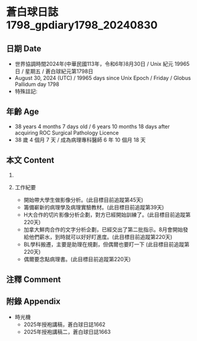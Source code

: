 [_metadata_:encoding]: - "utf-8"
[_metadata_:language]: - "zh-Hant-TW"
[_metadata_:fileformat]: - "markdown"
[_metadata_:MIME_type]: - "text/plain"
[_metadata_:markdown_version]: - "commonmark version 0.30"
[_metadata_:markdown_spec]: - "https://spec.commonmark.org/0.30/"

# 蒼白球日誌1798_gpdiary1798_20240830 #

## 日期 Date ##

* 世界協調時間2024年(中華民國113年，令和6年)8月30日 / Unix 紀元 19965 日 / 星期五 / 蒼白球紀元第1798日
* August 30, 2024 (UTC) / 19965 days since Unix Epoch / Friday / Globus Pallidum day 1798
* 特殊註記:

## 年齡 Age ##

* 38 years 4 months 7 days old / 6 years 10 months 18 days after acquiring ROC Surgical Pathology Licence
* 38 歲 4 個月 7 天 / 成為病理專科醫師 6 年 10 個月 18 天

## 本文 Content ##

1. 

2. 工作紀要

    - 開始帶大學生做影像分析。(此目標目前追蹤第45天)
    - 籌備嶄新的病理學及病理實驗教材。(此目標目前追蹤第39天)
    - H大合作的切片影像分析企劃，對方已經開始訓練了。(此目標目前追蹤第220天)
    - 加拿大鮮肉合作的文字分析企劃，已經交出了第二批指示。8月會開始發給他們薪水，到時就可以好好盯進度。(此目標目前追蹤第220天)
    - BL學科搬遷，主要是助理在規劃，但偶爾也要盯一下 (此目標目前追蹤第220天)
    - 偶爾要念點病理書。(此目標目前追蹤第220天)

## 注釋 Comment ##


## 附錄 Appendix ##

* 時光機
    - 2025年授袍講稿，蒼白球日誌1662
    - 2025年授袍講稿二，蒼白球日誌1663
